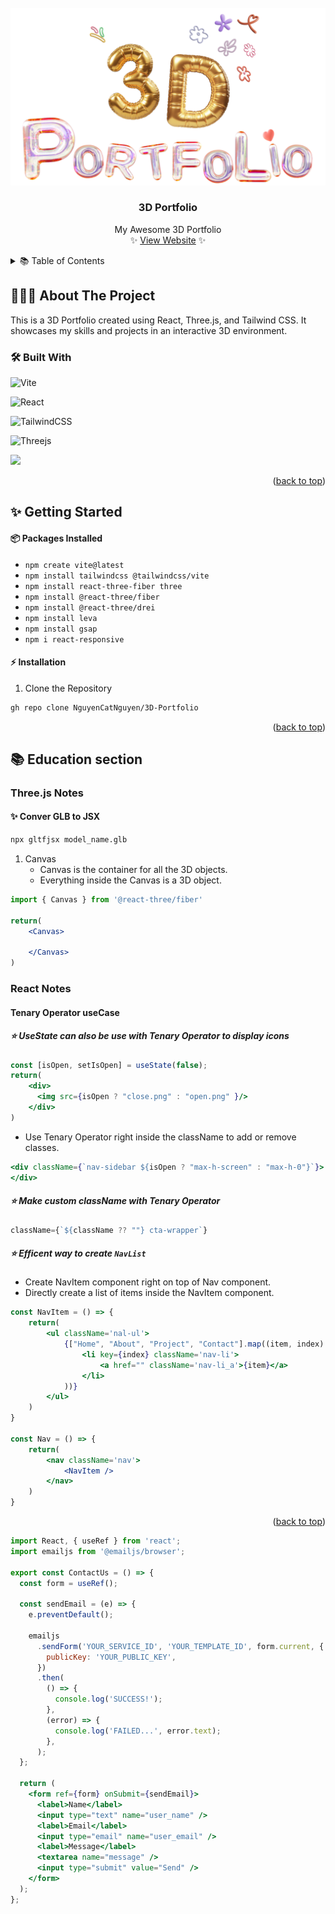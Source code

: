 
<!-- PROJECT LOGO -->
<br />
<div align="center" id ="readme-top">
    <img src="Image/bg.png" alt="Logo" width="800" >

  <h3 align="center">3D Portfolio</h3>

  <p align="center" >
    My Awesome 3D Portfolio
    <br />
    ✨
    <a href="https://nguyencatnguyen.github.io/3D-Portfolio/">View Website</a>
    ✨
  </p>
</div>



<!-- TABLE OF CONTENTS -->
<details>
  <summary> 📚 Table of Contents</summary>
  <ol>
    <li>
      <a href="#about-the-project"> 💁🏻‍♀️ About The Project</a>
      <ul>
        <li><a href="#built-with">🛠️ Built With</a></li>
      </ul>
    </li>
    <li>
      <a href="#getting-started">✨ Getting Started</a>
      <ul>
        <li><a href="#packages-installed">📦 Packages Installed</a></li>
        <li><a href="#installation"> ⬇️ Installation</a></li>
      </ul>
    </li>
    <li>
      <a href="#education-section">📚 Education section</a>
      <ul>
        <li><a href="#three.js-notes">🪩 Three.js Notes</a></li>
        <li><a href="#react-notes">🪩 React Notes</a></li>
      </ul>
    </li>

  </ol>
</details>



<!-- ABOUT THE PROJECT -->
## 💁🏻‍♀️ About The Project

This is a 3D Portfolio created using React, Three.js, and Tailwind CSS. It showcases my skills and projects in an interactive 3D environment.


### 🛠️ Built With 
![Vite](https://img.shields.io/badge/vite-%23646CFF.svg?style=for-the-badge&logo=vite&logoColor=white)

![React](https://img.shields.io/badge/react-%2320232a.svg?style=for-the-badge&logo=react&logoColor=%2361DAFB)

![TailwindCSS](https://img.shields.io/badge/tailwindcss-%2338B2AC.svg?style=for-the-badge&logo=tailwind-css&logoColor=white)

![Threejs](https://img.shields.io/badge/threejs-black?style=for-the-badge&logo=three.js&logoColor=white)

<img src="https://img.shields.io/badge/-GSAP-88CE02?style=for-the-badge&logo=greensock&logoColor=white" />

<p align="right">(<a href="#readme-top">back to top</a>)</p>


<!-- GETTING STARTED -->
## ✨ Getting Started


#### 📦 Packages Installed
  - `npm create vite@latest`
  - `npm install tailwindcss @tailwindcss/vite`
  - `npm install react-three-fiber three`
  - `npm install @react-three/fiber`
  - `npm install @react-three/drei`
  - `npm install leva`
  - `npm install gsap`
  - `npm i react-responsive`

#### ⚡️ Installation
1. Clone the Repository
```bash
gh repo clone NguyenCatNguyen/3D-Portfolio
```



<p align="right">(<a href="#readme-top">back to top</a>)</p>


## 📚 Education section
### Three.js Notes
#### ✨ Conver GLB to JSX
```bash
npx gltfjsx model_name.glb
```

1. Canvas
    - Canvas is the container for all the 3D objects.
    - Everything inside the Canvas is a 3D object.
```jsx
import { Canvas } from '@react-three/fiber'

return(
    <Canvas>
    
    </Canvas>
)
```

### React Notes
#### Tenary Operator useCase
##### ⭐️ UseState can also be use with Tenary Operator to display icons
  ```jsx
  const [isOpen, setIsOpen] = useState(false);
  return(
      <div>
        <img src={isOpen ? "close.png" : "open.png" }/>
      </div>
  )
  ```
  - Use Tenary Operator right inside the className to add or remove classes.
  ```jsx
  <div className={`nav-sidebar ${isOpen ? "max-h-screen" : "max-h-0"}`}>
  </div>
  ```

##### ⭐️ Make custom className with Tenary Operator
  ```jsx
  className={`${className ?? ""} cta-wrapper`}
  ```

##### ⭐️ Efficent way to create `NavList`
   - Create NavItem component right on top of Nav component.
   - Directly create a list of items inside the NavItem component.
   ```jsx
   const NavItem = () => {
       return(
           <ul className='nal-ul'>
               {["Home", "About", "Project", "Contact"].map((item, index) => (
                   <li key={index} className='nav-li'>
                       <a href="" className='nav-li_a'>{item}</a>
                   </li>
               ))}
           </ul>
       )
   }

   const Nav = () => {
       return(
           <nav className='nav'>
               <NavItem />
           </nav>
       )
   }
   ```


   <p align="right">(<a href="#readme-top">back to top</a>)</p>




```jsx
import React, { useRef } from 'react';
import emailjs from '@emailjs/browser';

export const ContactUs = () => {
  const form = useRef();

  const sendEmail = (e) => {
    e.preventDefault();

    emailjs
      .sendForm('YOUR_SERVICE_ID', 'YOUR_TEMPLATE_ID', form.current, {
        publicKey: 'YOUR_PUBLIC_KEY',
      })
      .then(
        () => {
          console.log('SUCCESS!');
        },
        (error) => {
          console.log('FAILED...', error.text);
        },
      );
  };

  return (
    <form ref={form} onSubmit={sendEmail}>
      <label>Name</label>
      <input type="text" name="user_name" />
      <label>Email</label>
      <input type="email" name="user_email" />
      <label>Message</label>
      <textarea name="message" />
      <input type="submit" value="Send" />
    </form>
  );
};
```
